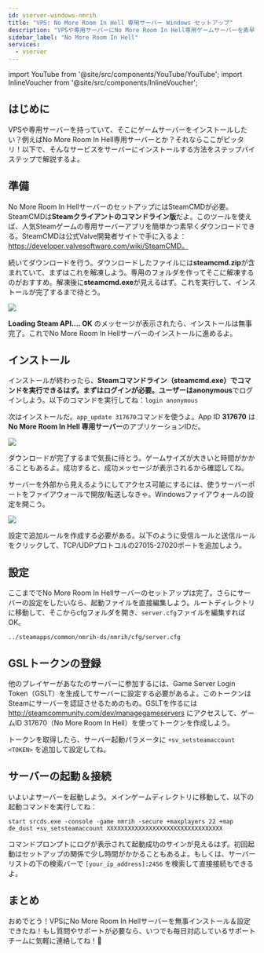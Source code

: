 ```yaml
---
id: vserver-windows-nmrih
title: "VPS: No More Room In Hell 専用サーバー Windows セットアップ"
description: "VPSや専用サーバーにNo More Room In Hell専用ゲームサーバーを素早く効率的にセットアップする方法を学ぼう → 今すぐチェック"
sidebar_label: "No More Room In Hell"
services:
  - vserver
---
```


import YouTube from '@site/src/components/YouTube/YouTube';
import InlineVoucher from '@site/src/components/InlineVoucher';

## はじめに
VPSや専用サーバーを持っていて、そこにゲームサーバーをインストールしたい？例えばNo More Room In Hell専用サーバーとか？それならここがピッタリ！以下で、そんなサービスをサーバーにインストールする方法をステップバイステップで解説するよ。

<InlineVoucher />

## 準備

No More Room In HellサーバーのセットアップにはSteamCMDが必要。SteamCMDは**Steamクライアントのコマンドライン版**だよ。このツールを使えば、人気Steamゲームの専用サーバーアプリを簡単かつ素早くダウンロードできる。SteamCMDは公式Valve開発者サイトで手に入るよ：https://developer.valvesoftware.com/wiki/SteamCMD。

続いてダウンロードを行う。ダウンロードしたファイルには**steamcmd.zip**が含まれていて、まずはこれを解凍しよう。専用のフォルダを作ってそこに解凍するのがおすすめ。解凍後に**steamcmd.exe**が見えるはず。これを実行して、インストールが完了するまで待とう。

![](https://screensaver01.zap-hosting.com/index.php/s/7Hib2ZgaYWTsRNE/preview)

**Loading Steam API.... OK** のメッセージが表示されたら、インストールは無事完了。これでNo More Room In Hellサーバーのインストールに進めるよ。



## インストール

インストールが終わったら、**Steamコマンドライン（steamcmd.exe）**でコマンドを実行できるはず。まずはログインが必要。ユーザーは**anonymous**でログインしよう。以下のコマンドを実行してね：`login anonymous`

次はインストールだ。`app_update 317670`コマンドを使うよ。App ID **317670** は**No More Room In Hell 専用サーバー**のアプリケーションIDだ。

![](https://screensaver01.zap-hosting.com/index.php/s/cgMfJdL5DNNxjrf/preview)

ダウンロードが完了するまで気長に待とう。ゲームサイズが大きいと時間がかかることもあるよ。成功すると、成功メッセージが表示されるから確認してね。

サーバーを外部から見えるようにしてアクセス可能にするには、使うサーバーポートをファイアウォールで開放/転送しなきゃ。Windowsファイアウォールの設定を開こう。

![](https://screensaver01.zap-hosting.com/index.php/s/EM32i73TLcn32Mc/preview)

設定で追加ルールを作成する必要がある。以下のように受信ルールと送信ルールをクリックして、TCP/UDPプロトコルの27015-27020ポートを追加しよう。



## 設定

ここまででNo More Room In Hellサーバーのセットアップは完了。さらにサーバーの設定をしたいなら、起動ファイルを直接編集しよう。ルートディレクトリに移動して、そこからcfgフォルダを開き、`server.cfg`ファイルを編集すればOK。

```
../steamapps/common/nmrih-ds/nmrih/cfg/server.cfg
```

## GSLトークンの登録

他のプレイヤーがあなたのサーバーに参加するには、Game Server Login Token（GSLT）を生成してサーバーに設定する必要があるよ。このトークンはSteamにサーバーを認証させるためのもの。GSLTを作るには http://steamcommunity.com/dev/managegameservers にアクセスして、ゲームID 317670（No More Room In Hell）を使ってトークンを作成しよう。

トークンを取得したら、サーバー起動パラメータに `+sv_setsteamaccount <TOKEN>` を追加して設定してね。



## サーバーの起動＆接続

いよいよサーバーを起動しよう。メインゲームディレクトリに移動して、以下の起動コマンドを実行してね：

```
start srcds.exe -console -game nmrih -secure +maxplayers 22 +map de_dust +sv_setsteamaccount XXXXXXXXXXXXXXXXXXXXXXXXXXXXXXXXX
```

コマンドプロンプトにログが表示されて起動成功のサインが見えるはず。初回起動はセットアップの関係で少し時間がかかることもあるよ。もしくは、サーバーリストの下の検索バーで `[your_ip_address]:2456` を検索して直接接続もできるよ。


## まとめ

おめでとう！VPSにNo More Room In Hellサーバーを無事インストール＆設定できたね！もし質問やサポートが必要なら、いつでも毎日対応しているサポートチームに気軽に連絡してね！🙂

<InlineVoucher />